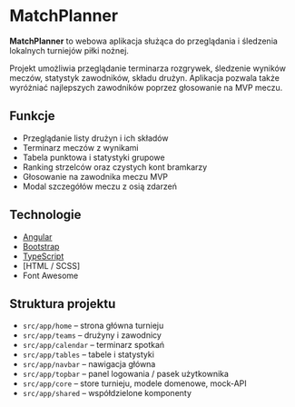 # MatchPlanner

**MatchPlanner** to webowa aplikacja służąca do przeglądania i śledzenia lokalnych turniejów piłki nożnej.

Projekt umożliwia przeglądanie terminarza rozgrywek, śledzenie wyników meczów, statystyk zawodników, składu drużyn. Aplikacja pozwala także wyróżniać najlepszych zawodników poprzez głosowanie na MVP meczu.

## Funkcje

- Przeglądanie listy drużyn i ich składów
- Terminarz meczów z wynikami
- Tabela punktowa i statystyki grupowe
- Ranking strzelców oraz czystych kont bramkarzy
- Głosowanie na zawodnika meczu MVP
- Modal szczegółów meczu z osią zdarzeń

## Technologie

- [Angular](https://angular.io/)
- [Bootstrap](https://getbootstrap.com/)
- [TypeScript](https://www.typescriptlang.org/)
- [HTML / SCSS]
- Font Awesome

## Struktura projektu

- `src/app/home` – strona główna turnieju
- `src/app/teams` – drużyny i zawodnicy
- `src/app/calendar` – terminarz spotkań
- `src/app/tables` – tabele i statystyki
- `src/app/navbar` – nawigacja główna
- `src/app/topbar` – panel logowania / pasek użytkownika
- `src/app/core` – store turnieju, modele domenowe, mock-API
- `src/app/shared` – współdzielone komponenty

